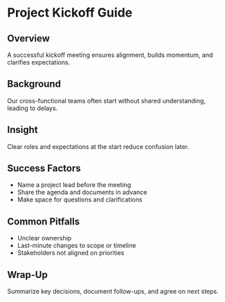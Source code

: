 # Project Kickoff Guide

## Overview
A successful kickoff meeting ensures alignment, builds momentum, and clarifies expectations.

## Background
Our cross-functional teams often start without shared understanding, leading to delays.

## Insight
Clear roles and expectations at the start reduce confusion later.

## Success Factors
- Name a project lead before the meeting
- Share the agenda and documents in advance
- Make space for questions and clarifications

## Common Pitfalls
- Unclear ownership
- Last-minute changes to scope or timeline
- Stakeholders not aligned on priorities

## Wrap-Up
Summarize key decisions, document follow-ups, and agree on next steps.
